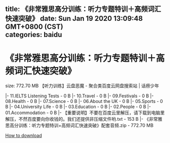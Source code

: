 
title: 《非常雅思高分训练：听力专题特训＋高频词汇快速突破》
date: Sun Jan 19 2020 13:09:48 GMT+0800 (CST)    
categories: baidu
---

# 《非常雅思高分训练：听力专题特训＋高频词汇快速突破》
size: 772.70 MB
 【听力训练】云盘恶魔 - 聚合类百度云网盘搜索站 | 话痨少年
 
|- 11.IELTS Listening Tests - 0 B
|- 10.Travel - 0 B
|- 09.Festivals - 0 B
|- 08.Health - 0 B
|- 07.Science - 0 B
|- 06.About the UK - 0 B
|- 05.Sports - 0 B
|- 04.University Life - 0 B
|- 03.Education - 0 B
|- 02.People - 0 B
|- 01.Accommodation - 0 B
|- 【重要说明】不要在百度云里解压，请下载到电脑里解压，不然百度要向你收钱的。我们还提供非压缩文件哟.txt - 153 B
|- 《非常雅思高分训练：听力专题特训+高频词汇快速突破》配套音频.zip - 772.70 MB

[How to download](https://bpcam.bemobtrk.com/go/2ceec3aa-1ca2-46d6-b9ff-aaa5c184517c?jno=594)